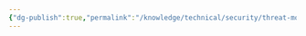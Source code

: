 ```yaml
---
{"dg-publish":true,"permalink":"/knowledge/technical/security/threat-modeling/lindun/","dgPassFrontmatter":true}
---
```


